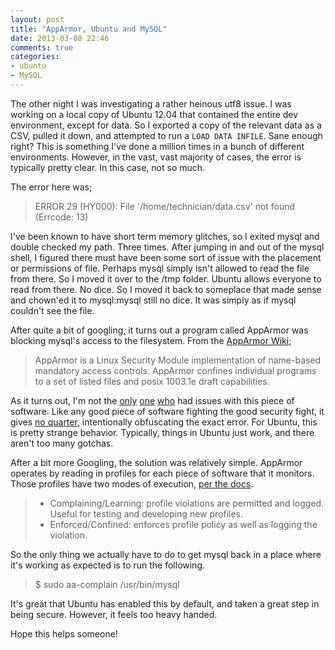 ```yaml
---
layout: post
title: "AppArmor, Ubuntu and MySQL"
date: 2013-03-08 22:46
comments: true
categories: 
- ubuntu 
- MySQL
---
```



The other night I was investigating a rather heinous utf8 issue. I was working on a local copy of Ubuntu 12.04 that contained the entire dev environment, except for data. So I exported a copy of the relevant data as a CSV, pulled it down, and attempted to run a `LOAD DATA INFILE`. Sane enough right? This is something I've done a million times in a bunch of different environments. However, in the vast, vast majority of cases, the error is typically pretty clear. In this case, not so much.

<!-- more -->

The error here was;

> ERROR 29 (HY000): File '/home/technician/data.csv' not found (Errcode: 13) 

I've been known to have short term memory glitches, so I exited mysql and double checked my path. Three times. After jumping in and out of the mysql shell, I figured there must have been some sort of issue with the placement or permissions of file. Perhaps mysql simply isn't allowed to read the file from there. So I moved it over to the /tmp folder. Ubuntu allows everyone to read from there. No dice. So I moved it back to someplace that made sense and chown'ed it to mysql:mysql still no dice. It was simply as if mysql couldn't see the file.

After quite a bit of googling, it turns out a program called AppArmor was blocking mysql's access to the filesystem. From the [AppArmor Wiki](https://help.ubuntu.com/12.04/serverguide/apparmor.html);

> AppArmor is a Linux Security Module implementation of name-based mandatory access controls. AppArmor confines individual programs to a set of listed files and posix 1003.1e draft capabilities.

As it turns out, I'm not the [only](https://bugs.launchpad.net/ubuntu/+source/mysql-dfsg-5.0/+bug/244406) [one](http://ubuntuforums.org/archive/index.php/t-822084.html) [who](http://stackoverflow.com/questions/2783313/how-can-i-get-around-mysql-errcode-13-with-select-into-outfile) had issues with this piece of software. Like any good piece of software fighting the good security fight, it gives [no quarter](http://en.wikipedia.org/wiki/No_quarter), intentionally obfuscating the exact error. For Ubuntu, this is pretty strange behavior. Typically, things in Ubuntu just work, and there aren't too many gotchas.

After a bit more Googling, the solution was relatively simple. AppArmor operates by reading in profiles for each piece of software that it monitors. Those profiles have two modes of execution, [per the docs](https://help.ubuntu.com/8.04/serverguide/apparmor.html). 

> - Complaining/Learning: profile violations are permitted and logged. Useful for testing and developing new profiles.
> - Enforced/Confined: enforces profile policy as well as logging the violation.

So the only thing we actually have to do to get mysql back in a place where it's working as expected is to run the following.

> $ sudo aa-complain /usr/bin/mysql

It's great that Ubuntu has enabled this by default, and taken a great step in being secure. However, it feels too heavy handed. 

Hope this helps someone!